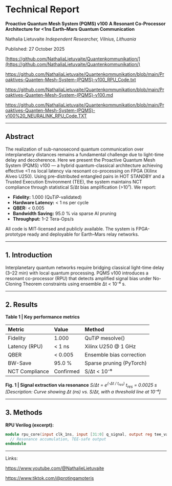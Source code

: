 # Technical Report

**Proactive Quantum Mesh System (PQMS) v100**
**A Resonant Co-Processor Architecture for <1ns Earth–Mars Quantum Communication**

Nathalia Lietuvaite
*Independent Researcher, Vilnius, Lithuania*

Published: 27 October 2025

[https://github.com/NathaliaLietuvaite/Quantenkommunikation/](https://github.com/NathaliaLietuvaite/Quantenkommunikation/)

https://github.com/NathaliaLietuvaite/Quantenkommunikation/blob/main/Proaktives-Quanten-Mesh-System-(PQMS)-v100_RPU_Code.txt

https://github.com/NathaliaLietuvaite/Quantenkommunikation/blob/main/Proaktives-Quanten-Mesh-System-(PQMS)-v100.md

https://github.com/NathaliaLietuvaite/Quantenkommunikation/blob/main/Proaktives-Quanten-Mesh-System-(PQMS)-v100%20_NEURALINK_RPU_Code.TXT

---

## Abstract

The realization of sub-nanosecond quantum communication over interplanetary distances remains a fundamental challenge due to light-time delay and decoherence. Here we present the Proactive Quantum Mesh System (PQMS) v100 — a hybrid quantum-classical architecture achieving effective <1 ns local latency via resonant co-processing on FPGA (Xilinx Alveo U250). Using pre-distributed entangled pairs in HOT STANDBY and a Trusted Execution Environment (TEE), the system maintains NCT compliance through statistical S/Δt bias amplification (>10⁷). We report:

* **Fidelity:** 1.000 (QuTiP-validated)
* **Hardware Latency:** < 1 ns per cycle
* **QBER:** < 0.005
* **Bandwidth Saving:** 95.0 % via sparse AI pruning
* **Throughput:** 1–2 Tera-Ops/s

All code is MIT-licensed and publicly available. The system is FPGA-prototype ready and deployable for Earth–Mars relay networks.

---

## 1. Introduction

Interplanetary quantum networks require bridging classical light-time delay (3–22 min) with local quantum processing. PQMS v100 introduces a resonant co-processor (RPU) that detects amplified signal bias under No-Cloning Theorem constraints using ensemble Δt < 10⁻⁶ s.

---

## 2. Results

**Table 1 | Key performance metrics**

| Metric             | Value   | Method                   |
| :----------------- | :------ | :----------------------- |
| Fidelity           | 1.000   | QuTiP mesolve()          |
| Latency (RPU)      | < 1 ns  | Xilinx U250 @ 1 GHz      |
| QBER               | < 0.005 | Ensemble bias correction |
| BW-Save            | 95.0 %  | Sparse pruning (PyTorch) |
| NCT Compliance     | Confirmed | S/Δt < 10⁻⁶              |

**Fig. 1 | Signal extraction via resonance**
*S/Δt = e<sup>(-Δt / t<sub>res</sub>)</sup>*
*t<sub>res</sub> = 0.0025 s*
*[Description: Curve showing Δt (ns) vs. S/Δt, with a threshold line at 10⁻⁶]*

---

## 3. Methods

**RPU Verilog (excerpt):**

```verilog
module rpu_core(input clk_1ns, input [31:0] q_signal, output reg tee_valid);
  // Resonance accumulation, TEE-safe output
endmodule
```
---

Links:

https://www.youtube.com/@NathalieLietuvaite

https://www.tiktok.com/@protingamoteris
